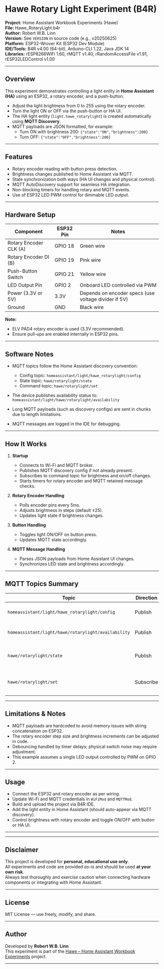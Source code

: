 # Hawe Rotary Light Experiment (B4R)

**Project:** Home Assistant Workbook Experiments (Hawe)  
**File:** Hawe_RotaryLight.b4r  
**Author:** Robert W.B. Linn  
**Version:** See `VERSION` in source code (e.g., v20250625)  
**Platform:** ESP32-Wrover Kit (ESP32 Dev Module)  
**IDE/Tools:** B4R v4.00 (64-bit), Arduino-CLI 1.22, Java JDK 14  
**Libraries:** rESP8266WiFi 1.60, rMQTT v1.40, rRandomAccessFile v1.91, rESP32LEDControl v1.00  

---

## Overview

This experiment demonstrates controlling a light entity in **Home Assistant (HA)** using an ESP32, a rotary encoder, and a push-button.

- Adjust the light brightness from 0 to 255 using the rotary encoder.  
- Turn the light ON or OFF via the push-button or HA UI.  
- The HA light entity (`light.hawe_rotarylight`) is created automatically using **MQTT Discovery**.  
- MQTT payloads are JSON formatted, for example:  
  - Turn ON with brightness 200: `{"state":"ON","brightness":200}`  
  - Turn OFF: `{"state":"OFF","brightness":200}`  

---

## Features

- Rotary encoder reading with button press detection.  
- Brightness changes published to Home Assistant via MQTT.  
- State synchronization both ways (HA UI changes and physical control).  
- MQTT AutoDiscovery support for seamless HA integration.  
- Non-blocking timers for handling rotary and MQTT events.  
- Use of ESP32 LED PWM control for dimmable LED output.  

---

## Hardware Setup

| Component             | ESP32 Pin | Notes                            |
|----------------------|-----------|---------------------------------|
| Rotary Encoder CLK (A)| GPIO 18   | Green wire                     |
| Rotary Encoder DI (B) | GPIO 19   | Pink wire                      |
| Push-Button Switch    | GPIO 21   | Yellow wire                    |
| LED Output Pin        | GPIO 2    | Onboard LED controlled via PWM |
| Power (3.3V or 5V)    | 3.3V      | Depends on encoder specs (use voltage divider if 5V) |
| Ground                | GND       | Black wire                    |

**Note:**  
- ELV PAD4 rotary encoder is used (3.3V recommended).  
- Ensure pull-ups are enabled internally in ESP32 pins.  

---

## Software Notes

- MQTT topics follow the Home Assistant discovery convention:  
  - Config topic: `homeassistant/light/hawe_rotarylight/config`  
  - State topic: `hawe/rotarylight/state`  
  - Command topic: `hawe/rotarylight/set`  

- The device publishes availability status to:  
  `homeassistant/light/hawe/rotarylight/availability`  

- Long MQTT payloads (such as discovery configs) are sent in chunks due to length limitations.

- MQTT messages are logged in the IDE for debugging.  

---

## How It Works

1. **Startup**  
   - Connects to Wi-Fi and MQTT broker.  
   - Publishes MQTT discovery config if not already present.  
   - Subscribes to command topic for brightness and on/off changes.  
   - Starts timers for rotary encoder and MQTT retained message checks.

2. **Rotary Encoder Handling**  
   - Polls encoder pins every 5ms.  
   - Adjusts brightness in steps (default ±25).  
   - Updates light state if brightness changes.

3. **Button Handling**  
   - Toggles light ON/OFF on button press.  
   - Updates MQTT state accordingly.

4. **MQTT Message Handling**  
   - Parses JSON payloads from Home Assistant UI changes.  
   - Synchronizes LED state and brightness accordingly.

---

## MQTT Topics Summary

| Topic                                | Direction  | Description                                |
|------------------------------------|------------|--------------------------------------------|
| `homeassistant/light/hawe_rotarylight/config` | Publish   | MQTT discovery config                      |
| `homeassistant/light/hawe/rotarylight/availability` | Publish   | Device availability (online/offline)      |
| `hawe/rotarylight/state`            | Publish   | Current light state & brightness as JSON  |
| `hawe/rotarylight/set`              | Subscribe | Commands from HA UI to set state & brightness |

---

## Limitations & Notes

- MQTT payloads are hardcoded to avoid memory issues with string concatenation on ESP32.  
- The rotary encoder step size and brightness increments can be adjusted in code.  
- Debouncing handled by timer delays; physical switch noise may require adjustment.  
- This example assumes a single LED output controlled by PWM on GPIO 2.

---

## Usage

- Connect the ESP32 and rotary encoder as per wiring.  
- Update Wi-Fi and MQTT credentials in `WiFiMod` and `MQTTMod`.  
- Build and upload the project via B4R IDE.  
- Add the light entity in Home Assistant (should auto-appear via MQTT discovery).  
- Control brightness with rotary encoder and toggle ON/OFF with button or HA UI.

---

---

## Disclaimer

This project is developed for **personal, educational use only**.  
All experiments and code are provided _as-is_ and should be used **at your own risk**.  
Always test thoroughly and exercise caution when connecting hardware components or integrating with Home Assistant.

---

## License

MIT License — use freely, modify, and share.

---

## Author

Developed by **Robert W.B. Linn**  
This experiment is part of the [Hawe – Home Assistant Workbook Experiments](https://github.com/rwbl/Home-Assistant-Workbook-Experiments) project.

---
